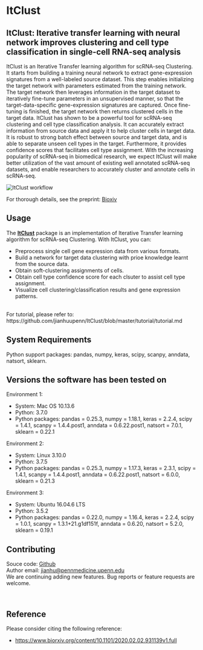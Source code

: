 # ItClust

## ItClust: Iterative transfer learning with neural network improves clustering and cell type classification in single-cell RNA-seq analysis
ItClust is an Iterative Transfer learning algorithm for scRNA-seq Clustering. It starts from building a training neural network to extract gene-expression signatures from a well-labeled source dataset. This step enables initializing the target network with parameters estimated from the training network. The target network then leverages information in the target dataset to iteratively fine-tune parameters in an unsupervised manner, so that the target-data-specific gene-expression signatures are captured. Once fine-tuning is finished, the target network then returns clustered cells in the target data.
ItClust has shown to be a powerful tool for scRNA-seq clustering and cell type classification analysis. It can accurately extract information from source data and apply it to help cluster cells in target data. It is robust to strong batch effect between source and target data, and is able to separate unseen cell types in the target. Furthermore, it provides confidence scores that facilitates cell type assignment. With the increasing popularity of scRNA-seq in biomedical research, we expect ItClust will make better utilization of the vast amount of existing well annotated scRNA-seq datasets, and enable researchers to accurately cluster and annotate cells in scRNA-seq.

![ItClust workflow](docs/asserts/images/workflow.jpg)

For thorough details, see the preprint: [Bioxiv]()
<br>

## Usage

The [**ItClust**](https://github.com/jianhuupenn/ItClust) package is an implementation of Iterative Transfer learning algorithm for scRNA-seq Clustering. With ItClust, you can:

- Preprocess single cell gene expression data from various formats.
- Build a network for target data clustering with prioe knowledge learnt from the source data.
- Obtain soft-clustering assignments of cells.
- Obtain cell type confidence score for each clsuter to assist cell type assignment.
- Visualize cell clustering/classification results and gene expression patterns.

<br>
For tutorial, please refer to: https://github.com/jianhuupenn/ItClust/blob/master/tutorial/tutorial.md

## System Requirements
Python support packages: pandas, numpy, keras, scipy, scanpy, anndata, natsort, sklearn.

## Versions the software has been tested on
Environment 1:
- System: Mac OS 10.13.6
- Python: 3.7.0
- Python packages: pandas = 0.25.3, numpy = 1.18.1, keras = 2.2.4, scipy = 1.4.1, scanpy = 1.4.4.post1, anndata = 0.6.22.post1, natsort = 7.0.1, sklearn = 0.22.1

Environment 2:
- System: Linux 3.10.0
- Python: 3.7.5
- Python packages: pandas = 0.25.3, numpy = 1.17.3, keras = 2.3.1, scipy = 1.4.1, scanpy = 1.4.4.post1, anndata = 0.6.22.post1, natsort = 6.0.0, sklearn = 0.21.3

Environment 3:
- System: Ubuntu 16.04.6 LTS
- Python: 3.5.2
- Python packages: pandas = 0.22.0, numpy = 1.16.4, keras = 2.2.4, scipy = 1.0.1, scanpy = 1.3.1+21.g1df151f, anndata = 0.6.20, natsort = 5.2.0, sklearn = 0.19.1


## Contributing

Souce code: [Github](https://github.com/jianhuupenn/ItClust)  
Author email: jianhu@pennmedicine.upenn.edu
<br>
We are continuing adding new features. Bug reports or feature requests are welcome.

<br>


## Reference

Please consider citing the following reference:

- https://www.biorxiv.org/content/10.1101/2020.02.02.931139v1.full

